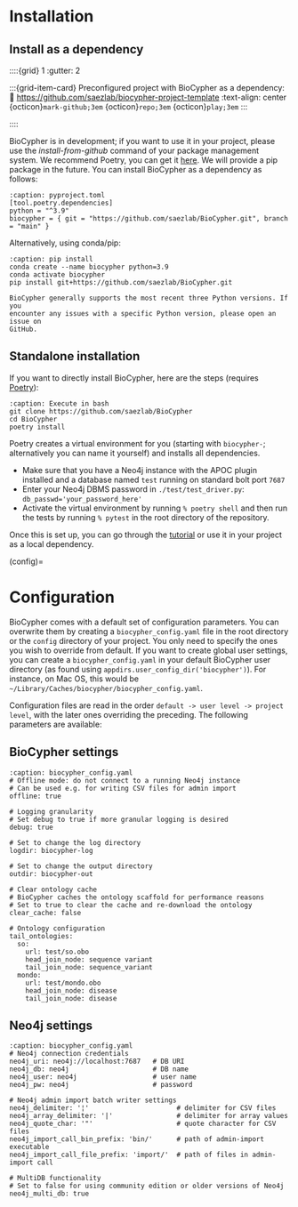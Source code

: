 # Installation
## Install as a dependency

::::{grid} 1
:gutter: 2

:::{grid-item-card} Preconfigured project with BioCypher as a dependency:
:link: https://github.com/saezlab/biocypher-project-template
:text-align: center
{octicon}`mark-github;3em` {octicon}`repo;3em` {octicon}`play;3em`
:::

::::

BioCypher is in development; if you want to use it in your project, please use
the *install-from-github* command of your package management system. We
recommend Poetry, you can get it
[here](https://python-poetry.org/docs/#installation). We
will provide a pip package in the future. You can install BioCypher as a
dependency as follows:

```{code-block} yaml
:caption: pyproject.toml
[tool.poetry.dependencies]
python = "^3.9"
biocypher = { git = "https://github.com/saezlab/BioCypher.git", branch = "main" }
```

Alternatively, using conda/pip:

```{code-block} bash
:caption: pip install
conda create --name biocypher python=3.9
conda activate biocypher
pip install git+https://github.com/saezlab/BioCypher.git
```

```{note}
BioCypher generally supports the most recent three Python versions. If you
encounter any issues with a specific Python version, please open an issue on
GitHub.
```

## Standalone installation
If you want to directly install BioCypher, here are the steps (requires
[Poetry](https://python-poetry.org/docs/#installation)):

```{code-block} bash
:caption: Execute in bash
git clone https://github.com/saezlab/BioCypher
cd BioCypher
poetry install
```

Poetry creates a virtual environment for you (starting with `biocypher-`;
alternatively you can name it yourself) and installs all dependencies.

* Make sure that you have a Neo4j instance with the APOC plugin installed and a database named `test` running on standard bolt port `7687`
* Enter your Neo4j DBMS password in `./test/test_driver.py`: `db_passwd='your_password_here'`
* Activate the virtual environment by running `% poetry shell` and then run the tests by running `% pytest` in the root directory of the repository.

Once this is set up, you can go through the [tutorial](tutorial) or use it in your project as a local dependency.

(config)=
# Configuration
BioCypher comes with a default set of configuration parameters. You can
overwrite them by creating a `biocypher_config.yaml` file in the root directory
or the `config` directory of your project. You only need to specify the ones you
wish to override from default. If you want to create global user settings, you
can create a `biocypher_config.yaml` in your default BioCypher user directory
(as found using `appdirs.user_config_dir('biocypher')`). For instance, on Mac
OS, this would be `~/Library/Caches/biocypher/biocypher_config.yaml`.

Configuration files are read in the order `default -> user level -> project
level`, with the later ones overriding the preceding. The following parameters
are available:

## BioCypher settings
```{code-block} yaml
:caption: biocypher_config.yaml
# Offline mode: do not connect to a running Neo4j instance
# Can be used e.g. for writing CSV files for admin import
offline: true

# Logging granularity
# Set debug to true if more granular logging is desired
debug: true

# Set to change the log directory
logdir: biocypher-log

# Set to change the output directory
outdir: biocypher-out

# Clear ontology cache
# BioCypher caches the ontology scaffold for performance reasons
# Set to true to clear the cache and re-download the ontology
clear_cache: false

# Ontology configuration
tail_ontologies:
  so:
    url: test/so.obo
    head_join_node: sequence variant
    tail_join_node: sequence_variant
  mondo:
    url: test/mondo.obo
    head_join_node: disease
    tail_join_node: disease
```

## Neo4j settings
```{code-block} yaml
:caption: biocypher_config.yaml
# Neo4j connection credentials
neo4j_uri: neo4j://localhost:7687   # DB URI
neo4j_db: neo4j                     # DB name
neo4j_user: neo4j                   # user name
neo4j_pw: neo4j                     # password

# Neo4j admin import batch writer settings
neo4j_delimiter: '¦'                      # delimiter for CSV files
neo4j_array_delimiter: '|'                # delimiter for array values
neo4j_quote_char: '"'                     # quote character for CSV files
neo4j_import_call_bin_prefix: 'bin/'      # path of admin-import executable
neo4j_import_call_file_prefix: 'import/'  # path of files in admin-import call

# MultiDB functionality
# Set to false for using community edition or older versions of Neo4j
neo4j_multi_db: true
```
